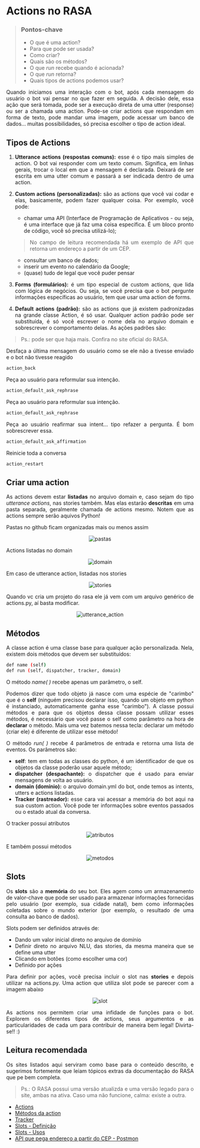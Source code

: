 # Actions no RASA

>### Pontos-chave
>- O que é uma action?
>- Para que pode ser usada?
>- Como criar?
>- Quais são os métodos?
>- O que *run* recebe quando é acionada?
>- O que *run* retorna?
>- Quais tipos de actions podemos usar?

<div align="justify">

Quando iniciamos uma interação com o bot, após cada mensagem do usuário o bot vai pensar no que fazer em seguida. A decisão dele, essa ação que será tomada, pode ser a execução direta de uma utter (response) ou ser a chamada uma action. Pode-se criar actions que respondam em forma de texto, pode mandar uma imagem, pode acessar um banco de dados... muitas possibilidades, só precisa escolher o tipo de action ideal.

## Tipos de Actions
1. **Utterance actions (respostas comuns):** esse é o tipo mais simples de action. O bot vai responder com um texto comum. Significa, em linhas gerais, trocar o local em que a mensagem é declarada. Deixará de ser escrita em uma utter comum e passará a ser indicada dentro de uma action.

2. **Custom actions (personalizadas):** são as actions que você vai codar e elas, basicamente, podem fazer qualquer coisa. Por exemplo, você pode:

    - chamar uma API (Interface de Programação de Aplicativos - ou seja, é uma interface que já faz uma coisa específica. É um bloco pronto de código, você só precisa utilizá-lo);
    > No campo de leitura recomendada há um exemplo de API que retorna um endereço a partir de um CEP.

    - consultar um banco de dados;
    - inserir um evento no calendário da Google;
    - (quase) tudo de legal que você puder pensar 

3. **Forms (formulários):**  é um tipo especial de custom actions, que lida com lógica de negócios. Ou seja, se você precisa que o bot pergunte informações específicas ao usuário, tem que usar uma action de forms.

4. **Default actions (padrão):** são as actions que já existem padronizadas na grande classe Action, é só usar. Qualquer action padrão pode ser substituída, é só você escrever o nome dela no arquivo domain e sobrescrever o comportamento delas. As ações padrões são:
>Ps.: pode ser que haja mais. Confira no site oficial do RASA.

Desfaça a última mensagem do usuário como se ele não a tivesse enviado e o bot não tivesse reagido
```sh
action_back
```
Peça ao usuário para reformular sua intenção.
```sh
action_default_ask_rephrase  
```
Peça ao usuário para reformular sua intenção.
```sh
action_default_ask_rephrase
```
Peça ao usuário reafirmar sua intent... tipo refazer a pergunta. É bom sobrescrever essa.
```sh
action_default_ask_affirmation
```
Reinicie toda a conversa
```sh
action_restart
```

## Criar uma action
As actions devem estar **listadas** no arquivo domain e, caso sejam do tipo _utterance actions_, nas stories também. Mas elas estarão **descritas** em uma pasta separada, geralmente chamada de actions mesmo. Notem que as actions sempre serão aquivos Python!

Pastas no github ficam organizadas mais ou menos assim
<a align="center">

![pastas](../imagens/pastas.png) 

</a>

Actions listadas no domain

<a align="center">

![domain](../imagens/domain.png) 

</a>

Em caso de utterance action, listadas nos stories

<a align="center">

![stories](../imagens/stories.png) 

</a>

 Quando vc cria um projeto do rasa ele já vem com um arquivo genérico de actions.py, aí basta modificar.

 <a align="center">

![utterance_action](../imagens/ola_mundo.png) 

</a>

## Métodos
A classe action é uma classe base para qualquer ação personalizada. Nela, existem dois métodos que devem ser substituídos:

```sh
def name (self)
def run (self, dispatcher, tracker, domain)
```
O método _name( )_ recebe apenas um parâmetro, o self.

Podemos dizer que todo objeto já nasce com uma espécie de "carimbo" que é o **self** (ninguém precisou declarar isso, quando um objeto em python é instanciado, automaticamente ganha esse "carimbo"). A classe possui métodos e para que os objetos dessa classe possam utilizar esses métodos, é necessário que você passe o self como parâmetro na hora de **declarar** o método. Mais uma vez batemos nessa tecla: declarar um método (criar ele) é diferente de utilizar esse método!

O método _run( )_ recebe 4 parâmetros de entrada e retorna uma lista de eventos. Os parâmetros são:
- **self**:  tem em todas as classes do python, é um identificador de que os objetos da classe poderão usar aquele método;  
- **dispatcher (despachante):** o dispatcher que é usado para enviar mensagens de volta ao usuário.
- **domain (domínio):** o arquivo domain.yml do bot, onde temos as intents, utters e actions listadas.
- **Tracker (rastreador):** esse cara vai acessar a memória do bot aqui na sua custom action. Você pode ter informações sobre eventos passados ou o estado atual da conversa.

O tracker possui atributos

 <a align="center">

![atributos](../imagens/atributos_tracker.png) 

</a>

E também possui métodos

 <a align="center">

![metodos](../imagens/metodos_tracker.png) 

</a>

## Slots
Os **slots** são a **memória** do seu bot. Eles agem como um armazenamento de valor-chave que pode ser usado para armazenar informações fornecidas pelo usuário (por exemplo, sua cidade natal), bem como informações coletadas sobre o mundo exterior (por exemplo, o resultado de uma consulta ao banco de dados).

Slots podem ser definidos através de:

- Dando um valor inicial direto no arquivo de domínio
- Definir direto no arquivo NLU, das stories, da mesma maneira que se define uma utter
- Clicando em botões (como escolher uma cor)
- Definido por ações

Para definir por ações, você precisa incluir o slot nas **stories** e depois utilizar na actions.py. Uma action que utiliza slot pode se parecer com a imagem abaixo

 <a align="center">

![slot](../imagens/slot.png) 

</a>

As actions nos permitem criar uma infidade de funções para o bot. Explorem os diferentes tipos de actions, seus argumentos e as particularidades de cada um para contribuir de maneira bem legal! Divirta-se!! :)

## Leitura recomendada
Os sites listados aqui serviram como base para o conteúdo descrito, e sugerimos fortemente que leiam tópicos extras da documentação do RASA que pe bem completa.

>Ps.: O RASA possui uma versão atualizda e uma versão legado para o site, ambas na ativa. Caso uma não funcione, calma: existe a outra.

- [Actions](https://rasa.com/docs/rasa/actions#responses)
- [Métodos da action](https://legacy-docs-v1.rasa.com/api/rasa-sdk/#rasa-sdk)
- [Tracker](https://legacy-docs-v1.rasa.com/api/rasa-sdk/#rasa_sdk.interfaces.Tracker.get_slot)
- [Slots - Definição](https://legacy-docs-v1.rasa.com/core/slots/#what-are-slots)
- [Slots - Usos](https://legacy-docs.rasa.com/docs/core/slots/)
- [API que pega endereço a partir do CEP - Postmon](https://postmon.com.br/)

</div>